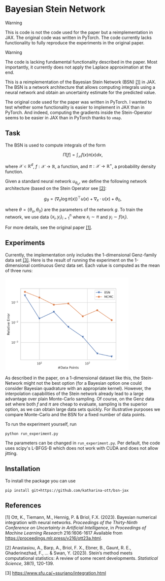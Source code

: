 # Bayesian Stein Network

>[!WARNING]  
> This is code is not the code used for the paper but a reimplementation in JAX. The original code was written in PyTorch. The code currently lacks functionality to fully reproduce the experiments in the original paper.

> [!WARNING]  
> The code is lacking fundamental functionality described in the paper. Most importantly, it currently does not apply the Laplace approximation at the end.


This is a reimplementation of the Bayesian Stein Network (BSN) [[1]](#ott2023) in JAX. The BSN is a network architecture that allows computing integrals using a neural network and obtain an uncertainty estimate for the predicted value. 

The original code used for the paper was written in PyTorch. I wanted to test whether some functionality is easier to implement in JAX than in PyTorch. And indeed, computing the gradients inside the Stein-Operator seems to be easier in JAX than in PyTorch thanks to `vmap`.


## Task

The BSN is used to compute integrals of the form
```math
\Pi[f] = \int_{\mathcal{X}} f(x) \pi(x) dx,
```
where $`\mathcal{X} \in \mathbb{R}^d`$, $`f: \mathcal{X} \rightarrow \mathbb{R}`$, a function, and $`\pi: \mathcal{X} \rightarrow \mathbb{R}^+`$, a probability density function.

Given a standard neural network $`u_{\theta_u}`$, we define the following network architecture (based on the Stein Operator see [[2]](#anastasiou2023):
```math
g_{\theta} = \left(\nabla_x \log \pi(x)\right)^\top u(x) + \nabla_x \cdot u(x) + \theta_0,
```
where $`\theta = \{\theta_u, \theta_0\}`$ are the parameters of the network $`g`$.
To train the network, we use data $`\{x_i, y_i\}_{i=1}^n`$ where $`x_i \sim \pi`$ and $`y_i \sim f(x_i)`$. 

For more details, see the original paper [[1]](#ott2023).


## Experiments
Currently, the implementation only includes the 1-dimensional Genz-family data set [[3]](#genz). Here is the result of running the experiment on the 1-dimensional continuous Genz data set. Each value is computed as the mean of three runs:


<img src="./img/relative_error.png" alt="drawing" width="400"/>

As described in the paper, on a 1-dimensional dataset like this, the Stein-Network might not the best option (for a Bayesian option one could consider Bayesian quadrature with an appropriate kernel). However, the interpolation capabilities of the Stein network already lead to a large advantage over plain Monte-Carlo sampling. Of course, on the Genz data set where both $`f`$ and $`\pi`$ are cheap to evaluate, sampling is the superior option, as we can obtain large data sets quickly. For illustrative purposes we compare Monte-Carlo and the BSN for a fixed number of data points.

To run the experiment yourself, run 
```commandline
python run_experiment.py
```
The parameters can be changed in `run_experiment.py`. Per default, the code uses scipy's L-BFGS-B which does not work with CUDA and does not allow jitting. 

## Installation

To install the package you can use

```commandline
pip install git+https://github.com/katharina-ott/bsn-jax
```


## References
<a name="ott2023"></a> [1] Ott, K., Tiemann, M., Hennig, P. &amp; Briol, F.X. (2023). Bayesian numerical integration with neural networks. <i>Proceedings of the Thirty-Ninth Conference on Uncertainty in Artificial Intelligence</i>, in <i>Proceedings of Machine Learning Research</i> 216:1606-1617 Available from https://proceedings.mlr.press/v216/ott23a.html.

<a name="anastasiou2023"></a> [2] Anastasiou, A., Barp, A., Briol, F. X., Ebner, B., Gaunt, R. E., Ghaderinezhad, F., ... & Swan, Y. (2023). Stein’s method meets computational statistics: A review of some recent developments. <i>Statistical Science</i>, 38(1), 120-139.

<a name="genz"></a> [3] https://www.sfu.ca/~ssurjano/integration.html 